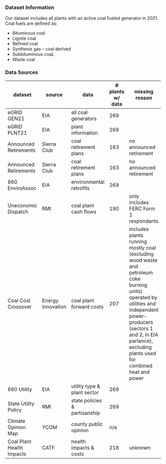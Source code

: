 ### **Dataset Information**
Our dataset includes all plants with an active coal fueled generator in 2021. Coal fuels are defined as:
  - Bituminous coal
  - Lignite coal
  - Refined coal
  - Synthesis gas – coal derived
  - Subbituminous coaL
  - Waste coal
### **Data Sources**
|dataset               |source      |data                   |# plants w/ data  |missing reason         |% coal capacity           |
 |----------------------|------------|-----------------------|------------------|-----------------------|--------------------------|
 |eGRID GEN21           |EIA         |all coal generators    |269               |                       |                          |
 |eGRID PLNT21          |EIA         |plant information      |269               |                       |                          |
 |Announced Retirements |Sierra Club |coal retirement plans  |163               |no announced retirement|59.39%                    |
 |Announced Retirements |Sierra Club |coal retirement plans  |163               |no announced retirement|40.60%                    |
 |860 EnviroAssoc       |EIA         |environmental retrofits|269               |                       |                          |
 |Uneconomic Dispatch   |RMI         |coal plant cash flows  |190               |only includes FERC Form 1 respondants    |89.73%  |
 |Coal Cost Crossover   |Energy Innovation|coal plant forward costs|207         |includes plants running mostly coal (excluding wood waste and petroleum coke burning units) operated by utilities and independent power-producers (sectors 1 and 2, in EIA parlance), excluding plants used for combined heat and power |95.86%|
 |860 Utility           |EIA         |utility type & plant sector|269               |                       |                          |
 |State Utility Policy  |RMI         |state policies & partisanship|269             |                       |                          |
 |Climate Opinion Map   |YCOM        |county public opinion  |n/a               |                       |                          |
 |Coal Plant Health Impacts    |CATF     |health impacts & costs |218               |unknown                 |97.16%                          |
